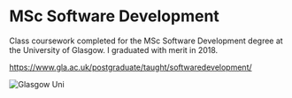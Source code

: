 # MSc Software Development
Class coursework completed for the MSc Software Development degree at the University of Glasgow. I graduated with merit in 2018.

https://www.gla.ac.uk/postgraduate/taught/softwaredevelopment/

![Glasgow Uni](https://github.com/Lylio/images/blob/master/glasgow_uni.jpg)
